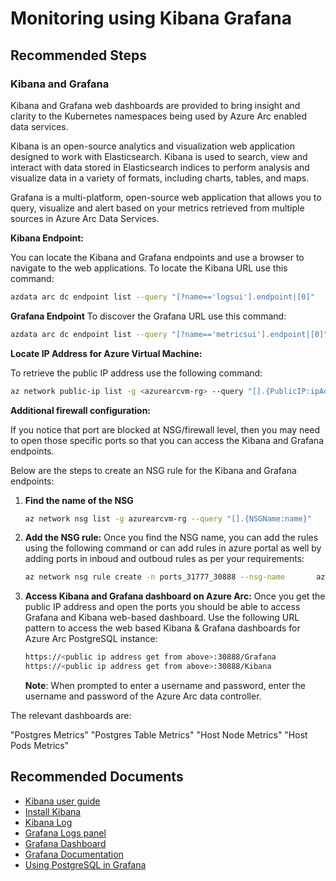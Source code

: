 <properties
  pagetitle="Monitoring using Kibana Grafana"
  service=""
  resource=""
  ms.author="pookam"
  selfhelptype="Generic"
  supporttopicids="32745097"
  productpesids="17124"
  cloudEnvironments="public, fairfax, usnat, ussec"
  articleid="baf25126-77bb-4ece-94b2-1a5b0aac762b"
  ownershipid="AzureData_AzureDatabaseforPostgreSQL" />
# Monitoring using Kibana Grafana

## **Recommended Steps**

### Kibana and Grafana

Kibana and Grafana web dashboards are provided to bring insight and clarity to the Kubernetes namespaces being used by Azure Arc enabled data services.

Kibana is an open-source analytics and visualization web application designed to work with Elasticsearch. Kibana is used to search, view and interact with data stored in Elasticsearch indices to perform analysis and visualize data in a variety of formats, including charts, tables, and maps.

Grafana is a multi-platform, open-source web application that allows you to query, visualize and alert based on your metrics retrieved from multiple sources in Azure Arc Data Services.

**Kibana Endpoint:**

You can locate the Kibana and Grafana endpoints and use a browser to navigate to the web applications. To locate the Kibana URL use this command:

   ```bash
   azdata arc dc endpoint list --query "[?name=='logsui'].endpoint|[0]"
   ```

**Grafana Endpoint**
To discover the Grafana URL use this command:

   ```bash
   azdata arc dc endpoint list --query "[?name=='metricsui'].endpoint|[0]"
   ```

**Locate IP Address for Azure Virtual Machine:**

To retrieve the public IP address use the following command:

   ```bash
   az network public-ip list -g <azurearcvm-rg> --query "[].{PublicIP:ipAddress}" -o table
   ```

**Additional firewall configuration:**

If you notice that port are blocked at NSG/firewall level, then you may need to open those specific ports so that you can access the Kibana and Grafana endpoints.

Below are the steps to create an NSG rule for the Kibana and Grafana endpoints:

1. **Find the name of the NSG**

   ```bash
   az network nsg list -g azurearcvm-rg --query "[].{NSGName:name}"    -o table
   ```

1. **Add the NSG rule:** Once you find the NSG name, you can add the rules using the following command or can add rules in azure portal as well by adding ports in inboud and outboud rules as per your requirements:

   ```bash
   az network nsg rule create -n ports_31777_30888 --nsg-name       azurearcvmNSG --priority 600 -g azurearcvm-rg --access Allow       --description 'Allow Kibana and Grafana ports'       --destination-address-prefixes '*' --destination-port-ranges 31777       30888 --direction Inbound --protocol Tcp --source-address-prefixes       '*' --source-port-ranges '*'
   ```

1. **Access Kibana and Grafana dashboard on Azure Arc:** Once you get the public IP address and open the ports you should be able to access Grafana and Kibana web-based dashboard. Use the following URL pattern to access the web based Kibana & Grafana dashboards for Azure  Arc PostgreSQL instance:

   ```bash
   https://<public ip address get from above>:30888/Grafana 
   https://<public ip address get from above>:30888/Kibana
   ```

   **Note**: When prompted to enter a username and password, enter the username and password of the Azure Arc data controller.


The relevant dashboards are:

"Postgres Metrics"
"Postgres Table Metrics"
"Host Node Metrics"
"Host Pods Metrics"

## **Recommended Documents**

- [Kibana user guide](https://www.elastic.co/guide/en/kibana/current/index.html)
- [Install Kibana](https://www.elastic.co/guide/en/kibana/current/install.html)
- [Kibana Log](https://www.elastic.co/guide/en/kibana/current/xpack-logs.html)
- [Grafana Logs panel](https://grafana.com/docs/grafana/latest/panels/visualizations/logs-panel/)
- [Grafana Dashboard](https://grafana.com/grafana/dashboards)
- [Grafana Documentation](https://grafana.com/docs/)
- [Using PostgreSQL in Grafana](https://grafana.com/docs/grafana/latest/features/datasources/postgres/)